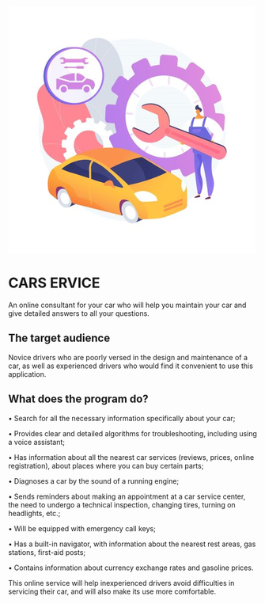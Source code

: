 ![image](Wavy_Tech-14_Single-042.jpg)
# CARS ERVICE
An online consultant for your car who will help you maintain your car and give detailed answers to all your questions.

## The target audience
Novice drivers who are poorly versed in the design and maintenance of a car, as well as experienced drivers who would find it convenient to use this application.

## What does the program do? 
• Search for all the necessary information specifically about your car;

• Provides clear and detailed algorithms for troubleshooting, including using a voice assistant;

• Has information about all the nearest car services (reviews, prices, online registration), about places where you can buy certain parts; 

• Diagnoses a car by the sound of a running engine; 

• Sends reminders about making an appointment at a car service center, the need to undergo a technical inspection, changing tires, turning on headlights, etc.; 

• Will be equipped with emergency call keys;

• Has a built-in navigator, with information about the nearest rest areas, gas stations, first-aid posts; 

• Contains information about currency exchange rates and gasoline prices.

This online service will help inexperienced drivers avoid difficulties in servicing their car, and will also make its use more comfortable.

